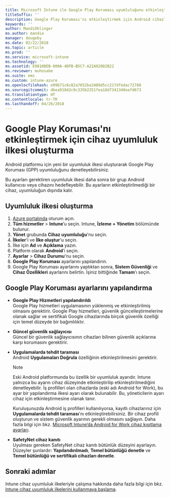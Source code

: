 ```yaml
---
title: Microsoft Intune ile Google Play Koruması uyumluluğunu etkinleştirme
titleSuffix: ''
description: Google Play Koruması'nı etkinleştirmek için Android cihazlarına uyumluluk ilkesi oluşturmayı öğrenin.
keywords: ''
author: MandiOhlinger
ms.author: mandia
manager: dougeby
ms.date: 02/22/2018
ms.topic: article
ms.prod: ''
ms.service: microsoft-intune
ms.technology: ''
ms.assetid: E9810BEB-000A-4DFB-B5C7-A22A92082B22
ms.reviewer: muhosabe
ms.suite: ems
ms.custom: intune-azure
ms.openlocfilehash: e99671c6c82a7652ba3489d5cc217dfedac72788
ms.sourcegitcommit: dbea918d2c0c335b2251fea18d7341340eafd673
ms.translationtype: HT
ms.contentlocale: tr-TR
ms.lasthandoff: 04/26/2018
---
```

# <a name="how-to-create-a-device-compliance-policy-to-enable-google-play-protect"></a>Google Play Koruması'nı etkinleştirmek için cihaz uyumluluk ilkesi oluşturma

Android platformu için yeni bir uyumluluk ilkesi oluşturarak Google Play Koruması (GPP) uyumluluğunu denetleyebilirsiniz.

Bu ayarları gerektiren uyumluluk ilkesi daha sonra bir grup Android kullanıcısı veya cihazını hedefleyebilir. Bu ayarların etkinleştirilmediği bir cihaz, uyumluluğun dışında kalır.

## <a name="create-a-compliance-policy"></a>Uyumluluk ilkesi oluşturma

1. [Azure portalında](https://portal.azure.com) oturum açın.
2. **Tüm hizmetler** > **Intune**’u seçin. Intune, **İzleme + Yönetim** bölümünde bulunur.
2. **Yönet** grubunda **Cihaz uyumluluğu**'nu seçin. 
3. **İlkeler**'i ve **İlke oluştur**'u seçin.
4. İlke için **Ad** ve **Açıklama** yazın.
5. Platform olarak **Android**’i seçin.
6. **Ayarlar** > **Cihaz Durumu**'nu seçin.
7. **Google Play Koruması** ayarlarını yapılandırın.
8. Google Play Koruması ayarlarını yaptıktan sonra, **Sistem Güvenliği** ve **Cihaz Özellikleri** ayarlarını belirtin. İşiniz bittiğinde **Tamam**’ı seçin.

## <a name="configure-the-google-play-protect-settings"></a>Google Play Koruması ayarlarını yapılandırma

 - **Google Play Hizmetleri yapılandırıldı**  
   Google Play hizmetleri uygulamasının yüklenmiş ve etkinleştirilmiş olmasını gerektirir. Google Play hizmetleri, güvenlik güncelleştirmelerine olanak sağlar ve sertifikalı Google cihazlarında birçok güvenlik özelliği için temel düzeyde bir bağımlılıktır.
 - **Güncel güvenlik sağlayıcısı**  
   Güncel bir güvenlik sağlayıcısının cihazları bilinen güvenlik açıklarına karşı korumasını gerektirir.
 - **Uygulamalarda tehdit taraması**  
   Android **Uygulamaları Doğrula** özelliğinin etkinleştirilmesini gerektirir.
    > [!Note]  
    > Eski Android platformunda bu özellik bir uyumluluk ayarıdır. Intune yalnızca bu ayarın cihaz düzeyinde etkinleştirilip etkinleştirilmediğini denetleyebilir. İş profilleri olan cihazlarda (eski adı Android for Work), bu ayar bir yapılandırma ilkesi ayarı olarak bulunabilir. Bu, yöneticilerin ayarı cihaz için etkinleştirmesine olanak tanır.

    Kuruluşunuzda Android iş profilleri kullanılıyorsa, kayıtlı cihazlarınız için **Uygulamalarda tehdit taraması**'nı etkinleştirebilirsiniz. Bir cihaz profili oluşturun ve sistem güvenlik ayarının gerekli olmasını sağlayın. Daha fazla bilgi için bkz. [Microsoft Intune’da Android for Work cihaz kısıtlama ayarları](device-restrictions-android-for-work.md).

 - **SafetyNet cihaz kanıtı**  
   Uyulması gereken SafetyNet cihaz kanıtı bütünlük düzeyini ayarlayın. Düzeyler şunlardır: **Yapılandırılmadı**, **Temel bütünlüğü denetle** ve **Temel bütünlüğü ve sertifikalı cihazları denetle**.




## <a name="next-steps"></a>Sonraki adımlar

Intune cihaz uyumluluk ilkeleriyle çalışma hakkında daha fazla bilgi için bkz. [Intune cihaz uyumluluk ilkelerini kullanmaya başlama](device-compliance-get-started.md).